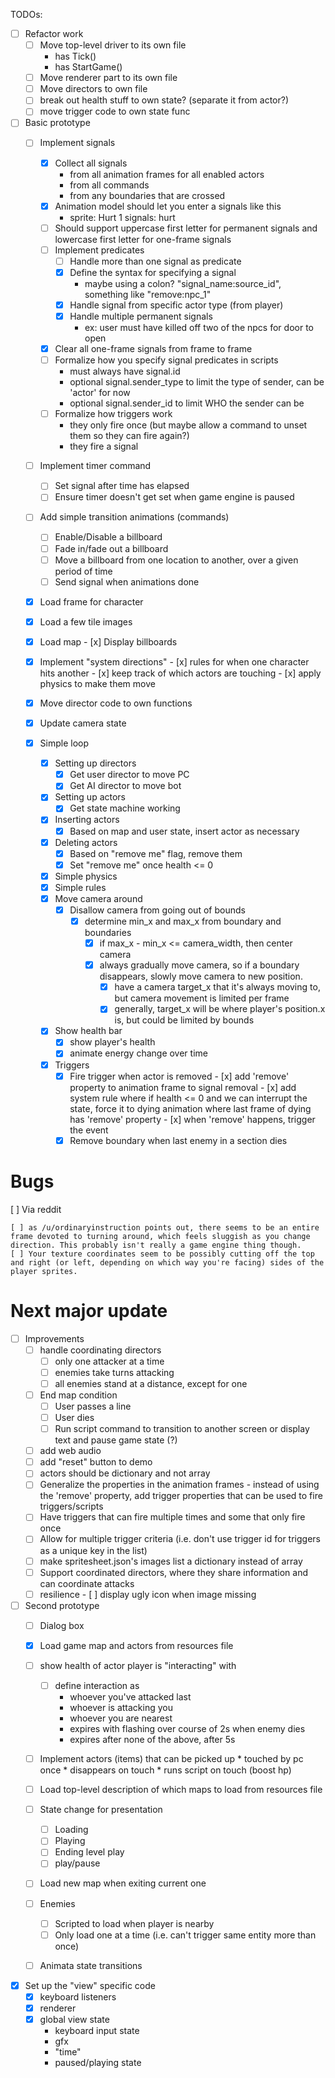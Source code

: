 
TODOs:

- [ ] Refactor work
    - [ ] Move top-level driver to its own file
        - has Tick()
        - has StartGame()
    - [ ] Move renderer part to its own file
    - [ ] Move directors to own file
    - [ ] break out health stuff to own state? (separate it from actor?)
    - [ ] move trigger code to own state func

- [ ] Basic prototype
    - [ ] Implement signals
        - [x] Collect all signals
            - from all animation frames for all enabled actors
            - from all commands
            - from any boundaries that are crossed
        - [x] Animation model should let you enter a signals like this
            - sprite: Hurt 1
              signals: hurt
        - [ ] Should support uppercase first letter for permanent signals and lowercase first letter for one-frame signals
        - [ ] Implement predicates
            - [ ] Handle more than one signal as predicate
            - [x] Define the syntax for specifying a signal 
                - maybe using a colon? "signal_name:source_id", something like "remove:npc_1"
            - [x] Handle signal from specific actor type (from player)
            - [x] Handle multiple permanent signals
                - ex: user must have killed off two of the npcs for door to open
        - [x] Clear all one-frame signals from frame to frame
        - [ ] Formalize how you specify signal predicates in scripts
            - must always have signal.id
            - optional signal.sender_type to limit the type of sender, can be 'actor' for now
            - optional signal.sender_id to limit WHO the sender can be
        - [ ] Formalize how triggers work
            - they only fire once (but maybe allow a command to unset them so they can fire again?)
            - they fire a signal
    - [ ] Implement timer command
        - [ ] Set signal after time has elapsed
        - [ ] Ensure timer doesn't get set when game engine is paused 
    - [ ] Add simple transition animations (commands)
        - [ ] Enable/Disable a billboard
        - [ ] Fade in/fade out a billboard
        - [ ] Move a billboard from one location to another, over a given period of time
        - [ ] Send signal when animations done
            
    - [x] Load frame for character
    - [x] Load a few tile images
    - [x] Load map
          - [x] Display billboards
    - [x] Implement "system directions"
          - [x] rules for when one character hits another
                - [x] keep track of which actors are touching
          - [x] apply physics to make them move
    - [x] Move director code to own functions

    - [x] Update camera state

    - [x] Simple loop
        - [x] Setting up directors
            - [x] Get user director to move PC
            - [x] Get AI director to move bot
        - [x] Setting up actors
            - [x] Get state machine working
        - [x] Inserting actors
            - [x] Based on map and user state, insert actor as necessary
        - [x] Deleting actors
            - [x] Based on "remove me" flag, remove them
            - [x] Set "remove me" once health <= 0
        - [x] Simple physics
        - [x] Simple rules
        - [x] Move camera around
            - [x] Disallow camera from going out of bounds
                - [x] determine min_x and max_x from boundary and boundaries
                    - [x] if max_x - min_x <= camera_width, then center camera
                    - [x] always gradually move camera, so if a boundary disappears, slowly move camera
                          to new position. 
                        - [x] have a camera target_x that it's always moving to, but camera movement is limited per frame
                        - [x] generally, target_x will be where player's position.x is, but could be limited by bounds
        - [x] Show health bar
            - [x] show player's health
            - [x] animate energy change over time
        - [x] Triggers
            - [x] Fire trigger when actor is removed
                  - [x] add 'remove' property to animation frame to signal removal
                  - [x] add system rule where if health <= 0 and we can interrupt the state, force it to dying animation
                        where last frame of dying has 'remove' property
                  - [x] when 'remove' happens, trigger the event
            - [x] Remove boundary when last enemy in a section dies

# Bugs

[ ] Via reddit

    [ ] as /u/ordinaryinstruction points out, there seems to be an entire frame devoted to turning around, which feels sluggish as you change direction. This probably isn't really a game engine thing though.
    [ ] Your texture coordinates seem to be possibly cutting off the top and right (or left, depending on which way you're facing) sides of the player sprites.
    

# Next major update

- [ ] Improvements
    - [ ] handle coordinating directors
        - [ ] only one attacker at a time
        - [ ] enemies take turns attacking
        - [ ] all enemies stand at a distance, except for one
    - [ ] End map condition
        - [ ] User passes a line
        - [ ] User dies
        - [ ] Run script command to transition to another screen or display text and pause game state (?)
    - [ ] add web audio
    - [ ] add "reset" button to demo
    - [ ] actors should be dictionary and not array
    - [ ] Generalize the properties in the animation frames
          - instead of using the 'remove' property, add trigger properties that can be used to fire triggers/scripts
    - [ ] Have triggers that can fire multiple times and some that only fire once
    - [ ] Allow for multiple trigger criteria (i.e. don't use trigger id for triggers as a unique key in the list)
    - [ ] make spritesheet.json's images list a dictionary instead of array
    - [ ] Support coordinated directors, where they share information and can coordinate attacks
    - [ ] resilience
          - [ ] display ugly icon when image missing

- [ ] Second prototype
    - [ ] Dialog box

    - [x] Load game map and actors from resources file
    - [ ] show health of actor player is "interacting" with
        - [ ] define interaction as
            - whoever you've attacked last
            - whoever is attacking you
            - whoever you are nearest
            - expires with flashing over course of 2s when enemy dies
            - expires after none of the above, after 5s
    - [ ] Implement actors (items) that can be picked up
          * touched by pc once
          * disappears on touch
          * runs script on touch (boost hp)
    - [ ] Load top-level description of which maps to load from resources file
    - [ ] State change for presentation
        - [ ] Loading
        - [ ] Playing
        - [ ] Ending level play
        - [ ] play/pause
    - [ ] Load new map when exiting current one
    - [ ] Enemies
        - [ ] Scripted to load when player is nearby
        - [ ] Only load one at a time (i.e. can't trigger same entity more than once)
     - [ ] Animata state transitions

- [x] Set up the "view" specific code
    - [x] keyboard listeners
    - [x] renderer
    - [x] global view state
        - keyboard input state
        - gfx
        - "time"
        - paused/playing state

